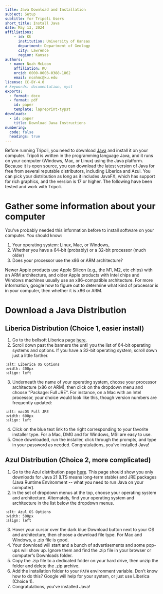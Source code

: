 ```yaml
---
title: Java Download and Installation
subject: Setup
subtitle: for Tripoli Users
short_title: Install Java
date: May 13, 2024
affiliations:
    - id: KU
      institution: University of Kansas
      department: Department of Geology
      city: Lawrence
      region: Kansas
authors:
  - name: Noah McLean
    affiliation: KU
    orcid: 0000-0003-0388-1862
    email: noahmc@ku.edu
license: CC-BY-4.0
# keywords: documentation, myst
exports:
  - format: docx
  - format: pdf
    id: paper
    template: lapreprint-typst
downloads:
  - id: paper
    title: Download Java Instructions
numbering:
  code: false
  headings: true
---
```


Before running Tripoli, you need to download [Java](wiki:Java_(software_platform)) and install it on your computer.  Tripoli is written in the programming language Java, and it runs on your computer (Windows, Mac, or Linux) using the Java platform.  Because it is open source, you can download the latest version of Java for free from several reputable distributors, including Liberica and Azul.  You can pick your distribution as long as it includes JavaFX, which has support for rich graphics, and the version is 17 or higher. The following have been tested and work with Tripoli.  

# Gather some information about your computer

You've probably needed this information before to install software on your computer.  You should know:
1. Your operating system: Linux, Mac, or Windows, 
2. Whether you have a 64-bit (probably) or a 32-bit processor (much older)
3. Does your processor use the x86 or ARM architecture?  

Newer Apple products use Apple Silicon (e.g., the M1, M2, etc chips) with an ARM architecture, and older Apple products with Intel chips and Windows machines usually use an x86-compatible architecture.  For more information, google how to figure out to determine what kind of processor is in your computer, then whether it is x86 or ARM.  

# Download a Java Distribution

## Liberica Distribution (Choice 1, easier install)
1. Go to the bellsoft Liberica page [here](https://bell-sw.com/pages/downloads/#jdk-21-lts "bellsoft Liberica downloads").  
2. Scroll down past the banners the until you the list of 64-bit operating systems and options.  If you have a 32-bit operating system, scroll down just a little farther.
```{image} graphics/Liberica_OS_Options.png
:alt: Liberica OS Options
:width: 400px
:align: left
```
3. Underneath the name of your operating system, choose your processor architecture (x86 or ARM), then click on the dropdown menu and choose "Package: Full JRE".  For instance, on a Mac with an Intel processor, your choice would look like this, though version numbers are frequently updated:
```{image} graphics/Liberica_macOS_FullJRE.png
:alt: macOS Full JRE
:width: 600px
:align: left
```
4. Click on the blue text link to the right corresponding to your favorite installer type.  For a Mac, DMG and for Windows, MSI are easy to use.
5. Once downloaded, run the installer, click through the prompts, and type in your password as needed.  Congratulations, you've installed Java!  

## Azul Distribution (Choice 2, more complicated)
1. Go to the Azul distribution page [here](https://www.azul.com/downloads/?version=java-21-lts&package=jre-fx#zulu "Azul Java Distributions").  This page should show you only downloads for Java 21 (LTS means long-term stable) and JRE packages (Java Runtime Environment -- what you need to run Java on your computer).
2. In the set of dropdown menus at the top, choose your operating system and architecture.  Alternately, find your operating system and architecture in the list below the dropdown menus.  
```{image} graphics/Azul_OS_Options.png
:alt: Azul OS Options
:width: 500px
:align: left
```
3. Hover your cursor over the dark blue Download button next to your OS and architecture, then choose a download file type.  For Mac and Windows, a .zip file is good.
4. Your download will start and a bunch of advertisements and some pop-ups will show up.  Ignore them and find the .zip file in your browser or computer's Downloads folder.
5. Copy the .zip file to a dedicated folder on your hard drive, then unzip the folder and delete the .zip archive.
6. Add the installation folder to your `PATH` environment variable. Don't know how to do this? Google will help for your system, or just use Liberica (Choice 1).
7. Congratulations, you've installed Java!

